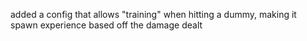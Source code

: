 added a config that allows "training" when hitting a dummy, making it spawn experience based off the damage dealt